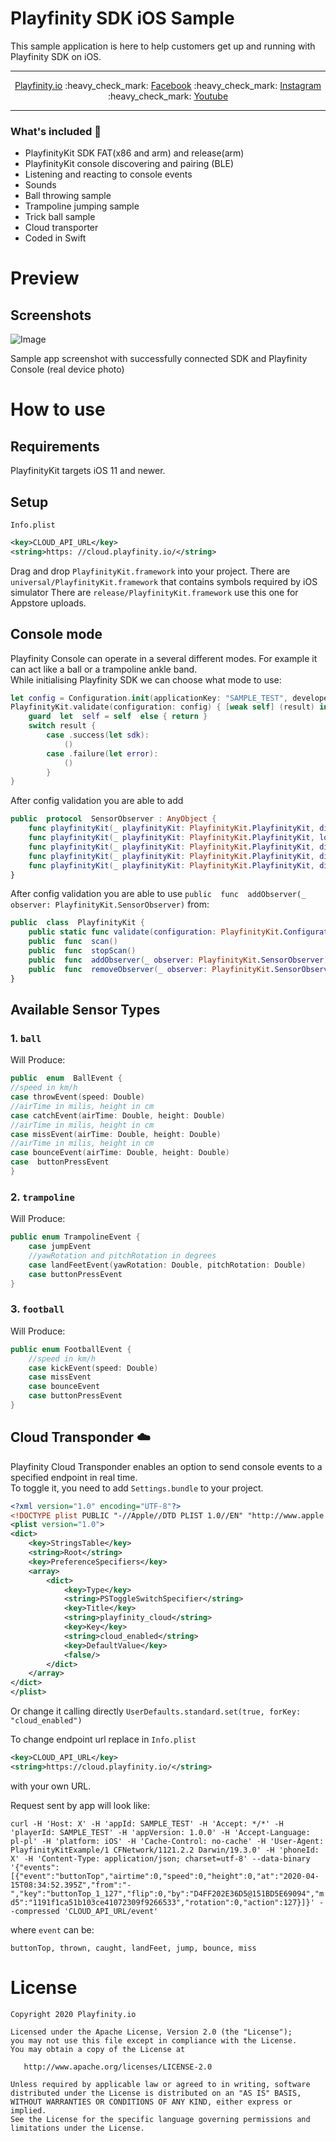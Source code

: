 # Playfinity SDK iOS Sample 

This sample application is here to help customers get up and running with Playfinity SDK on iOS.

-------

<p align="center">
    <a href="https://playfinity.io/">Playfinity.io</a>
    :heavy_check_mark:
    <a href="https://www.facebook.com/playfinity.io/">Facebook</a>
    :heavy_check_mark:
    <a href="https://www.instagram.com/playfinity_io/">Instagram</a>
    :heavy_check_mark:
    <a href="https://www.youtube.com/channel/UCiJSGEIcw_-OHlYjTOeJ-Ag/featured/">Youtube</a>
</p>

-------

### What's included :rocket:
- PlayfinityKit SDK FAT(x86 and arm) and release(arm)
- PlayfinityKit console discovering and pairing (BLE)
- Listening and reacting to console events
- Sounds
- Ball throwing sample
- Trampoline jumping sample
- Trick ball sample
- Cloud transporter
- Coded in Swift

# Preview

## Screenshots 

![Image](https://github.com/Playfinity/playfinity-starter-ios/blob/public/screenshot.PNG?raw=true)

Sample app screenshot with successfully connected SDK and Playfinity Console (real device photo)

# How to use

## Requirements 

PlayfinityKit targets iOS 11 and newer.

## Setup

`Info.plist`

```xml
<key>CLOUD_API_URL</key>
<string>https: //cloud.playfinity.io/</string>
```

Drag and drop `PlayfinityKit.framework` into your project. 
There are `universal/PlayfinityKit.framework` that contains symbols required by iOS simulator
There are `release/PlayfinityKit.framework`  use this one for Appstore uploads. 

## Console mode

Playfinity Console can operate in a several different modes. For example it can act like a ball or a trampoline ankle band.<br>
While initialising Playfinity SDK we can choose what mode to use:

```swift
let config = Configuration.init(applicationKey: "SAMPLE_TEST", developerId: "SAMPLE_TEST", sensorType: SensorType.ball)
PlayfinityKit.validate(configuration: config) { [weak self] (result) in
    guard  let  self = self  else { return }
    switch result {
        case .success(let sdk):
            ()
        case .failure(let error):
            ()
        }
}
```
After config validation you are able to add 
```swift
public  protocol  SensorObserver : AnyObject {
    func playfinityKit(_ playfinityKit: PlayfinityKit.PlayfinityKit, didFoundSensor sensor: PlayfinityKit.Sensor)
    func playfinityKit(_ playfinityKit: PlayfinityKit.PlayfinityKit, lowBatteryOn sensor: PlayfinityKit.Sensor)
    func playfinityKit(_ playfinityKit: PlayfinityKit.PlayfinityKit, didGetEvent event: PlayfinityKit.BallEvent, onSensor sensor: PlayfinityKit.Sensor)
    func playfinityKit(_ playfinityKit: PlayfinityKit.PlayfinityKit, didGetEvent event: PlayfinityKit.TrampolineEvent, onSensor sensor: PlayfinityKit.Sensor)
    func playfinityKit(_ playfinityKit: PlayfinityKit.PlayfinityKit, didGetEvent event: PlayfinityKit.FootballEvent, onSensor sensor: PlayfinityKit.Sensor)
}
```

After config validation you are able to use `public  func  addObserver(_ observer: PlayfinityKit.SensorObserver)`
from:
```swift
public  class  PlayfinityKit {
    public static func validate(configuration: PlayfinityKit.Configuration, completion: @escaping (Result<PlayfinityKit.PlayfinityKit, Error>) -> ())
    public  func  scan()
    public  func  stopScan()
    public  func  addObserver(_ observer: PlayfinityKit.SensorObserver)
    public  func  removeObserver(_ observer: PlayfinityKit.SensorObserver)
}
```

## Available Sensor Types

### 1. `ball`
Will Produce:
```swift
public  enum  BallEvent {
//speed in km/h
case throwEvent(speed: Double)
//airTime in milis, height in cm
case catchEvent(airTime: Double, height: Double)
//airTime in milis, height in cm
case missEvent(airTime: Double, height: Double)
//airTime in milis, height in cm
case bounceEvent(airTime: Double, height: Double)
case  buttonPressEvent
}
```

### 2. `trampoline`

Will Produce:
```swift
public enum TrampolineEvent {
    case jumpEvent
    //yawRotation and pitchRotation in degrees
    case landFeetEvent(yawRotation: Double, pitchRotation: Double)
    case buttonPressEvent
}
```

### 3. `football`
Will Produce:
```swift
public enum FootballEvent {
    //speed in km/h
    case kickEvent(speed: Double)
    case missEvent
    case bounceEvent
    case buttonPressEvent
}
```

## Cloud Transponder :cloud:
Playfinity Cloud Transponder enables an option to send console events to a specified endpoint in real time.<br>
To toggle it, you need to add `Settings.bundle` to your project.

```xml
<?xml version="1.0" encoding="UTF-8"?>
<!DOCTYPE plist PUBLIC "-//Apple//DTD PLIST 1.0//EN" "http://www.apple.com/DTDs/PropertyList-1.0.dtd">
<plist version="1.0">
<dict>
    <key>StringsTable</key>
    <string>Root</string>
    <key>PreferenceSpecifiers</key>
    <array>
        <dict>
            <key>Type</key>
            <string>PSToggleSwitchSpecifier</string>
            <key>Title</key>
            <string>playfinity_cloud</string>
            <key>Key</key>
            <string>cloud_enabled</string>
            <key>DefaultValue</key>
            <false/>
        </dict>
    </array>
</dict>
</plist>
```

Or change it calling directly `UserDefaults.standard.set(true, forKey: "cloud_enabled")`

To change endpoint url replace in `Info.plist`

```xml
<key>CLOUD_API_URL</key>
<string>https://cloud.playfinity.io/</string>
```

with your own URL.

Request sent by app will look like:

`curl -H 'Host: X' -H 'appId: SAMPLE_TEST' -H 'Accept: */*' -H 'playerId: SAMPLE_TEST' -H 'appVersion: 1.0.0' -H 'Accept-Language: pl-pl' -H 'platform: iOS' -H 'Cache-Control: no-cache' -H 'User-Agent: PlayfinityKitExample/1 CFNetwork/1121.2.2 Darwin/19.3.0' -H 'phoneId: X' -H 'Content-Type: application/json; charset=utf-8' --data-binary '{"events":[{"event":"buttonTop","airtime":0,"speed":0,"height":0,"at":"2020-04-15T08:34:52.395Z","from":"-","key":"buttonTop_1_127","flip":0,"by":"D4FF202E36D5@151BD5E69094","md5":"1191f1ca51b103ce41072309f9266533","rotation":0,"action":127}]}' --compressed 'CLOUD_API_URL/event'`

where `event` can be:

`buttonTop, thrown, caught, landFeet, jump, bounce, miss`


# License

    Copyright 2020 Playfinity.io

    Licensed under the Apache License, Version 2.0 (the "License");
    you may not use this file except in compliance with the License.
    You may obtain a copy of the License at

       http://www.apache.org/licenses/LICENSE-2.0

    Unless required by applicable law or agreed to in writing, software
    distributed under the License is distributed on an "AS IS" BASIS,
    WITHOUT WARRANTIES OR CONDITIONS OF ANY KIND, either express or implied.
    See the License for the specific language governing permissions and
    limitations under the License.